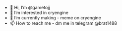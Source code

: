- 👋 Hi, I’m @gametojj
- 👀 I’m interested in cryengine
- 🌱 I’m currently making - meme on cryengine
- 📫 How to reach me - dm me in telegram @brat1488

<!---
gametojj/gametojj is a ✨ special ✨ repository because its `README.md` (this file) appears on your GitHub profile.
You can click the Preview link to take a look at your changes.
--->

